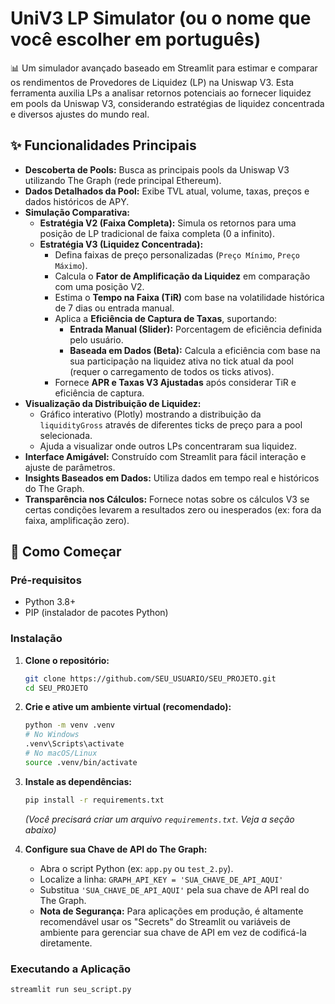 # UniV3 LP Simulator (ou o nome que você escolher em português)

📊 Um simulador avançado baseado em Streamlit para estimar e comparar os rendimentos de Provedores de Liquidez (LP) na Uniswap V3. Esta ferramenta auxilia LPs a analisar retornos potenciais ao fornecer liquidez em pools da Uniswap V3, considerando estratégias de liquidez concentrada e diversos ajustes do mundo real.

## ✨ Funcionalidades Principais

*   **Descoberta de Pools:** Busca as principais pools da Uniswap V3 utilizando The Graph (rede principal Ethereum).
*   **Dados Detalhados da Pool:** Exibe TVL atual, volume, taxas, preços e dados históricos de APY.
*   **Simulação Comparativa:**
    *   **Estratégia V2 (Faixa Completa):** Simula os retornos para uma posição de LP tradicional de faixa completa (0 a infinito).
    *   **Estratégia V3 (Liquidez Concentrada):**
        *   Defina faixas de preço personalizadas (`Preço Mínimo`, `Preço Máximo`).
        *   Calcula o **Fator de Amplificação da Liquidez** em comparação com uma posição V2.
        *   Estima o **Tempo na Faixa (TiR)** com base na volatilidade histórica de 7 dias ou entrada manual.
        *   Aplica a **Eficiência de Captura de Taxas**, suportando:
            *   **Entrada Manual (Slider):** Porcentagem de eficiência definida pelo usuário.
            *   **Baseada em Dados (Beta):** Calcula a eficiência com base na sua participação na liquidez ativa no tick atual da pool (requer o carregamento de todos os ticks ativos).
        *   Fornece **APR e Taxas V3 Ajustadas** após considerar TiR e eficiência de captura.
*   **Visualização da Distribuição de Liquidez:**
    *   Gráfico interativo (Plotly) mostrando a distribuição da `liquidityGross` através de diferentes ticks de preço para a pool selecionada.
    *   Ajuda a visualizar onde outros LPs concentraram sua liquidez.
*   **Interface Amigável:** Construído com Streamlit para fácil interação e ajuste de parâmetros.
*   **Insights Baseados em Dados:** Utiliza dados em tempo real e históricos do The Graph.
*   **Transparência nos Cálculos:** Fornece notas sobre os cálculos V3 se certas condições levarem a resultados zero ou inesperados (ex: fora da faixa, amplificação zero).

## 🚀 Como Começar

### Pré-requisitos

*   Python 3.8+
*   PIP (instalador de pacotes Python)

### Instalação

1.  **Clone o repositório:**
    ```bash
    git clone https://github.com/SEU_USUARIO/SEU_PROJETO.git
    cd SEU_PROJETO
    ```

2.  **Crie e ative um ambiente virtual (recomendado):**
    ```bash
    python -m venv .venv
    # No Windows
    .venv\Scripts\activate
    # No macOS/Linux
    source .venv/bin/activate
    ```

3.  **Instale as dependências:**
    ```bash
    pip install -r requirements.txt
    ```
    *(Você precisará criar um arquivo `requirements.txt`. Veja a seção abaixo)*

4.  **Configure sua Chave de API do The Graph:**
    *   Abra o script Python (ex: `app.py` ou `test_2.py`).
    *   Localize a linha: `GRAPH_API_KEY = 'SUA_CHAVE_DE_API_AQUI'`
    *   Substitua `'SUA_CHAVE_DE_API_AQUI'` pela sua chave de API real do The Graph.
    *   **Nota de Segurança:** Para aplicações em produção, é altamente recomendável usar os "Secrets" do Streamlit ou variáveis de ambiente para gerenciar sua chave de API em vez de codificá-la diretamente.

### Executando a Aplicação

```bash
streamlit run seu_script.py
